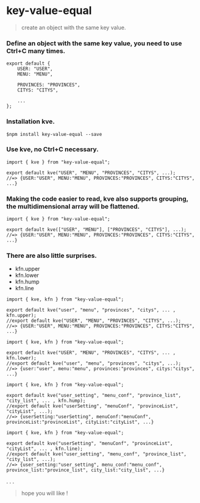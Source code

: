 # key-value-equal

> create an object with the same key value.

### Define an object with the same key value, you need to use Ctrl+C many times.

```
export default {
    USER: "USER",
    MENU: "MENU",

    PROVINCES: "PROVINCES",
    CITYS: "CITYS",
    
    ...
};
```

### Installation kve.
```
$npm install key-value-equal --save
```

### Use kve, no Ctrl+C necessary.

```
import { kve } from "key-value-equal";

export default kve("USER", "MENU", "PROVINCES", "CITYS", ...);
//=> {USER:"USER", MENU:"MENU", PROVINCES:"PROVINCES", CITYS:"CITYS", ...}
```

###  Making the code easier to read, kve also supports grouping, the multidimensional array will be flattened.

```
import { kve } from "key-value-equal";

export default kve(["USER", "MENU"], ["PROVINCES", "CITYS"], ...);
//=> {USER:"USER", MENU:"MENU", PROVINCES:"PROVINCES", CITYS:"CITYS", ...}
```

###  There are also little surprises.
- kfn.upper 
- kfn.lower
- kfn.hump
- kfn.line

```
import { kve, kfn } from "key-value-equal";

export default kve("user", "menu", "provinces", "citys", ... , kfn.upper);
//export default kve("USER", "MENU", "PROVINCES", "CITYS", ...);
//=> {USER:"USER", MENU:"MENU", PROVINCES:"PROVINCES", CITYS:"CITYS", ...}
```

```
import { kve, kfn } from "key-value-equal";

export default kve("USER", "MENU", "PROVINCES", "CITYS", ... , kfn.lower);
//export default kve("user", "menu", "provinces", "citys", ...);
//=> {user:"user", menu:"menu", provinces:"provinces", citys:"citys", ...}
```

```
import { kve, kfn } from "key-value-equal";

export default kve("user_setting", "menu_conf", "province_list", "city_list", ... , kfn.hump);
//export default kve("userSetting", "menuConf", "provinceList", "cityList", ...);
//=> {userSetting:"userSetting", menuConf:"menuConf", provinceList:"provinceList", cityList:"cityList", ...}
```

```
import { kve, kfn } from "key-value-equal";

export default kve("userSetting", "menuConf", "provinceList", "cityList", ... , kfn.line);
//export default kve("user_setting", "menu_conf", "province_list", "city_list", ...);
//=> {user_setting:"user_setting", menu_conf:"menu_conf", province_list:"province_list", city_list:"city_list", ...}
```
. . .

> hope you will like !

